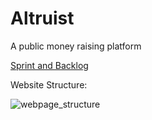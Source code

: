 # Altruist
A public money raising platform

[Sprint and Backlog](https://docs.google.com/spreadsheets/d/1zUmW-oXazK3NHRvfYiN8zp-wfPiwAe-kA4S-H0lvo9I/edit?usp=sharing)

Website Structure:

![webpage_structure](https://github.com/user-attachments/assets/6ce2ad1c-27f2-4c44-ad90-9f20708b3393)
